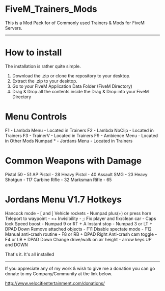 # FiveM_Trainers_Mods
This is a Mod Pack for of Commonly used Trainers & Mods for FiveM Servers.

---

# How to install
The installation is rather quite simple.

1. Download the .zip or clone the repository to your desktop.
2. Extract the .zip to your desktop.
3. Go to your FiveM Application Data Folder (FiveM Directory)
4. Drag & Drop all the contents inside the Drag & Drop into your FiveM Directory

# Menu Controls
F1 - Lambda Menu - Located in Trainers
F2 - Lambda NoClip - Located in Trainers
F3 - TrainerV - Located in Trainers
F9 - Ambience Menu - Located in Other Mods
Numpad * - Jordans Menu - Located in Trainers

# Common Weapons with Damage
Pistol 50 - 51
AP Pistol - 28
Heavy Pistol - 40
Assault SMG - 23
Heavy Shotgun - 117
Carbine Rifle - 32
Marksman Rifle - 65

# Jordans Menu V1.7 Hotkeys
Hancock mode - [ and ]
Vehicle rockets - Numpad plus(+) or press horn
Teleport to waypoint - =+
Invisibility - ;:
Fix player and fix/clean car - Caps lock
Speed boost - Numpad 9 or RT + A
Instant stop - Numpad 3 or LT + DPAD Down
Remove attached objects - F11
Disable spectate mode - F12
Manual anti-crash routine - F8 or RB + DPAD Right
Anti-crash cam toggle - F4 or LB + DPAD Down
Change drive/walk on air height - arrow keys UP and DOWN

That's it. It's all installed

---

If you appreciate any of my work & wish to give me a donation you can go donate to my Company/Community at the link below.

http://www.velocitientertainment.com/donations/
